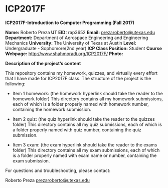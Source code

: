 # ICP2017F
**ICP2017F-Introduction to Computer Programming (Fall 2017)**

**Name:** Roberto Preza
**UT EID:** rap3652
**Email:** prezaroberto@utexas.edu
**Department:** Department of Aerospace Engineering and Engineering Mechanics
**University:** The University of Texas at Austin
**Level:** Undergraduate - Sophomore(2nd year)
**ICP Class Position:** Student
**Course Webpage:** http://www.shahmoradi.org/ICP2017F/
**Photo:**

**Description of the project’s content**

This repository contains my homework, quizzes, and virtually every effort that I have made for ICP2017F class. The structure of the project is the following:

* Item 1 homework: (the homework hyperlink should take the reader to the homework folder)
This directory contains all my homework submissions, each of which is a folder properly named with homework number, containing the homework submission.

* Item 2 quiz: (the quiz hyperlink should take the reader to the quizzes folder)
This directory contains all my quiz submissions, each of which is a folder properly named with quiz number, containing the quiz submission.

* Item 3 exam: (the exam hyperlink should take the reader to the exams folder)
This directory contains all my exam submissions, each of which is a folder properly named with exam name or number, containing the exam submission.

For questions and troubleshooting, please contact:

Roberto Preza
prezaroberto@utexas.edu
